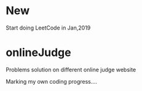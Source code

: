 # New
Start doing LeetCode in Jan,2019


# onlineJudge
Problems solution on different online judge website

Marking my own coding progress....
